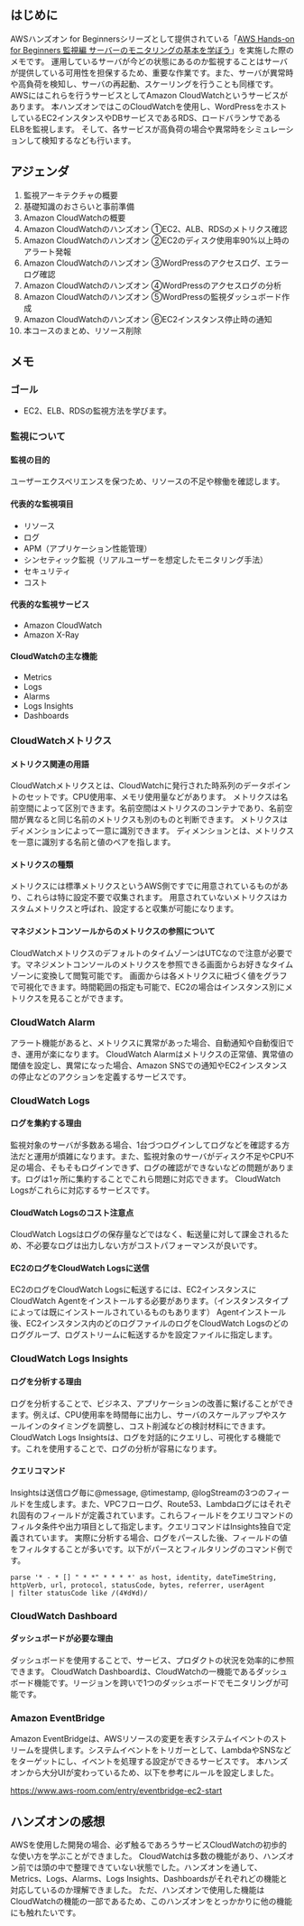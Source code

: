 <!--
title:   AWS Hands-on for Beginners 監視編 サーバーのモニタリングの基本を学ぼう：学習メモ
tags:    AWS,CloudWatch,EC2,ALB,ハンズオン
id:      
private: false
-->

## はじめに

AWSハンズオン for Beginnersシリーズとして提供されている「[AWS Hands-on for Beginners 監視編 サーバーのモニタリングの基本を学ぼう](https://pages.awscloud.com/JAPAN-event-OE-Hands-on-for-Beginners-monitoring-2020-reg-event-LP.html)」を実施した際のメモです。
運用しているサーバが今どの状態にあるのか監視することはサーバが提供している可用性を担保するため、重要な作業です。また、サーバが異常時や高負荷を検知し、サーバの再起動、スケーリングを行うことも同様です。
AWSにはこれらを行うサービスとしてAmazon CloudWatchというサービスがあります。
本ハンズオンではこのCloudWatchを使用し、WordPressをホストしているEC2インスタンスやDBサービスであるRDS、ロードバランサであるELBを監視します。
そして、各サービスが高負荷の場合や異常時をシミュレーションして検知するなども行います。

## アジェンダ

1. 監視アーキテクチャの概要
2. 基礎知識のおさらいと事前準備
3. Amazon CloudWatchの概要
4. Amazon CloudWatchのハンズオン ①EC2、ALB、RDSのメトリクス確認
5. Amazon CloudWatchのハンズオン ②EC2のディスク使用率90%以上時のアラート発報
6. Amazon CloudWatchのハンズオン ③WordPressのアクセスログ、エラーログ確認
7. Amazon CloudWatchのハンズオン ④WordPressのアクセスログの分析
8. Amazon CloudWatchのハンズオン ⑤WordPressの監視ダッシュボード作成
9. Amazon CloudWatchのハンズオン ⑥EC2インスタンス停止時の通知
10. 本コースのまとめ、リソース削除

## メモ

### ゴール

- EC2、ELB、RDSの監視方法を学びます。

### 監視について

#### 監視の目的

ユーザーエクスペリエンスを保つため、リソースの不足や稼働を確認します。

#### 代表的な監視項目

- リソース
- ログ
- APM（アプリケーション性能管理）
- シンセティック監視（リアルユーザーを想定したモニタリング手法）
- セキュリティ
- コスト

#### 代表的な監視サービス

- Amazon CloudWatch
- Amazon X-Ray

#### CloudWatchの主な機能

- Metrics
- Logs
- Alarms
- Logs Insights
- Dashboards

### CloudWatchメトリクス

#### メトリクス関連の用語

CloudWatchメトリクスとは、CloudWatchに発行された時系列のデータポイントのセットです。CPU使用率、メモリ使用量などがあります。
メトリクスは名前空間によって区別できます。名前空間はメトリクスのコンテナであり、名前空間が異なると同じ名前のメトリクスも別のものと判断できます。
メトリクスはディメンションによって一意に識別できます。
ディメンションとは、メトリクスを一意に識別する名前と値のペアを指します。

#### メトリクスの種類

メトリクスには標準メトリクスというAWS側ですでに用意されているものがあり、これらは特に設定不要で収集されます。
用意されていないメトリクスはカスタムメトリクスと呼ばれ、設定すると収集が可能になります。

#### マネジメントコンソールからのメトリクスの参照について

CloudWatchメトリクスのデフォルトのタイムゾーンはUTCなので注意が必要です。マネジメントコンソールのメトリクスを参照できる画面からお好きなタイムゾーンに変換して閲覧可能です。
画面からは各メトリクスに紐づく値をグラフで可視化できます。時間範囲の指定も可能で、EC2の場合はインスタンス別にメトリクスを見ることができます。

### CloudWatch Alarm

アラート機能があると、メトリクスに異常があった場合、自動通知や自動復旧でき、運用が楽になります。
CloudWatch Alarmはメトリクスの正常値、異常値の閾値を設定し、異常になった場合、Amazon SNSでの通知やEC2インスタンスの停止などのアクションを定義するサービスです。

### CloudWatch Logs

#### ログを集約する理由

監視対象のサーバが多数ある場合、1台づつログインしてログなどを確認する方法だと運用が煩雑になります。また、監視対象のサーバがディスク不足やCPU不足の場合、そもそもログインできず、ログの確認ができないなどの問題があります。ログは1ヶ所に集約することでこれら問題に対応できます。
CloudWatch Logsがこれらに対応するサービスです。

#### CloudWatch Logsのコスト注意点

CloudWatch Logsはログの保存量などではなく、転送量に対して課金されるため、不必要なログは出力しない方がコストパフォーマンスが良いです。

#### EC2のログをCloudWatch Logsに送信

EC2のログをCloudWatch Logsに転送するには、EC2インスタンスにCloudWatch Agentをインストールする必要があります。（インスタンスタイプによっては既にインストールされているものもあります）
Agentインストール後、EC2インスタンス内のどのログファイルのログをCloudWatch Logsのどのロググループ、ログストリームに転送するかを設定ファイルに指定します。

### CloudWatch Logs Insights

#### ログを分析する理由

ログを分析することで、ビジネス、アプリケーションの改善に繋げることができます。例えば、CPU使用率を時間毎に出力し、サーバのスケールアップやスケールインのタイミングを調整し、コスト削減などの検討材料にできます。
CloudWatch Logs Insightsは、ログを対話的にクエリし、可視化する機能です。これを使用することで、ログの分析が容易になります。

#### クエリコマンド

Insightsは送信ログ毎に@message, @timestamp, @logStreamの3つのフィールドを生成します。また、VPCフローログ、Route53、Lambdaログにはそれぞれ固有のフィールドが定義されています。これらフィールドをクエリコマンドのフィルタ条件や出力項目として指定します。クエリコマンドはInsights独自で定義されています。
実際に分析する場合、ログをパースした後、フィールドの値をフィルタすることが多いです。以下がパースとフィルタリングのコマンド例です。

```
parse '* - * [] " * *" * * * *' as host, identity, dateTimeString, httpVerb, url, protocol, statusCode, bytes, referrer, userAgent
| filter statusCode like /(4¥d¥d)/
```

### CloudWatch Dashboard

#### ダッシュボードが必要な理由

ダッシュボードを使用することで、サービス、プロダクトの状況を効率的に参照できます。
CloudWatch Dashboardは、CloudWatchの一機能であるダッシュボード機能です。リージョンを跨いで1つのダッシュボードでモニタリングが可能です。

### Amazon EventBridge

Amazon EventBridgeは、AWSリソースの変更を表すシステムイベントのストリームを提供します。システムイベントをトリガーとして、LambdaやSNSなどをターゲットにし、イベントを処理する設定ができるサービスです。
本ハンズオンから大分UIが変わっているため、以下を参考にルールを設定しました。

https://www.aws-room.com/entry/eventbridge-ec2-start

## ハンズオンの感想

AWSを使用した開発の場合、必ず触るであろうサービスCloudWatchの初歩的な使い方を学ぶことができました。
CloudWatchは多数の機能があり、ハンズオン前では頭の中で整理できていない状態でした。ハンズオンを通して、Metrics、Logs、Alarms、Logs Insights、Dashboardsがそれぞれどの機能と対応しているのか理解できました。
ただ、ハンズオンで使用した機能はCloudWatchの機能の一部であるため、このハンズオンをとっかかりに他の機能にも触れたいです。